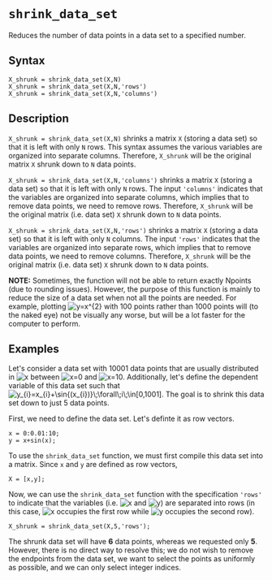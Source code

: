 # `shrink_data_set`

Reduces the number of data points in a data set to a specified number.


## Syntax

`X_shrunk = shrink_data_set(X,N)`\
`X_shrunk = shrink_data_set(X,N,'rows')`\
`X_shrunk = shrink_data_set(X,N,'columns')`


## Description

`X_shrunk = shrink_data_set(X,N)` shrinks a matrix `X` (storing a data set) so that it is left with only `N` rows. This syntax assumes the various variables are organized into separate columns. Therefore, `X_shrunk` will be the original matrix `X` shrunk down to `N` data points.

`X_shrunk = shrink_data_set(X,N,'columns')` shrinks a matrix `X` (storing a data set) so that it is left with only `N` rows. The input `'columns'` indicates that the variables are organized into separate columns, which implies that to remove data points, we need to remove rows. Therefore, `X_shrunk` will be the original matrix (i.e. data set) `X` shrunk down to `N` data points.

`X_shrunk = shrink_data_set(X,N,'rows')` shrinks a matrix `X` (storing a data set) so that it is left with only `N` columns. The input `'rows'` indicates that the variables are organized into separate rows, which implies that to remove data points, we need to remove columns. Therefore, `X_shrunk` will be the original matrix (i.e. data set) `X` shrunk down to `N` data points.

**NOTE:** Sometimes, the function will not be able to return exactly Npoints (due to rounding issues). However, the purpose of this function is mainly to reduce the size of a data set when not all the points are needed. For example, plotting <img src="https://latex.codecogs.com/svg.latex?y=x^{2}" title="y=x^{2}" /> with 100 points rather than 1000 points will (to the naked eye) not be visually any worse, but will be a lot faster for the computer to perform.

## Examples

Let's consider a data set with 10001 data points that are usually distributed in <img src="https://latex.codecogs.com/svg.latex?x" title="x" /> between <img src="https://latex.codecogs.com/svg.latex?x=0" title="x=0" /> and <img src="https://latex.codecogs.com/svg.latex?x=10" title="x=10" />. Additionally, let's define the dependent variable of this data set such that <img src="https://latex.codecogs.com/svg.latex?y_{i}=x_{i}&plus;\sin{(x_{i})}\;\forall\;i\;\in[0,1001]" title="y_{i}=x_{i}+\sin{(x_{i})}\;\forall\;i\;\in[0,1001]" />. The goal is to shrink this data set down to just 5 data points.

First, we need to define the data set. Let's definte it as row vectors.

    x = 0:0.01:10;
    y = x+sin(x);
    
To use the `shrink_data_set` function, we must first compile this data set into a matrix. Since `x` and `y` are defined as row vectors,

    X = [x,y];
    
Now, we can use the `shrink_data_set` function with the specification `'rows'` to indicate that the variables (i.e. <img src="https://latex.codecogs.com/svg.latex?x" title="x" /> and <img src="https://latex.codecogs.com/svg.latex?y" title="y" />) are separated into rows (in this case, <img src="https://latex.codecogs.com/svg.latex?x" title="x" /> occupies the first row while <img src="https://latex.codecogs.com/svg.latex?y" title="y" /> occupies the second row).

    X_shrunk = shrink_data_set(X,5,'rows');
        
The shrunk data set will have **6** data points, whereas we requested only **5**. However, there is no direct way to resolve this; we do not wish to remove the endpoints from the data set, we want to select the points as uniformly as possible, and we can only select integer indices.
